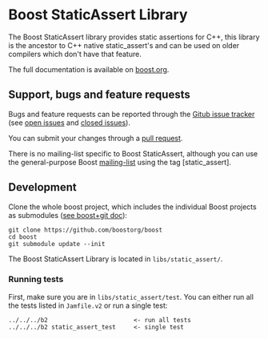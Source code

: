 Boost StaticAssert Library
============================

The Boost StaticAssert library provides static assertions for C++, this library is the ancestor to C++ native static_assert's and 
can be used on older compilers which don't have that feature.

The full documentation is available on [boost.org](http://www.boost.org/doc/libs/release/libs/static_assert).

## Support, bugs and feature requests ##

Bugs and feature requests can be reported through the [Gitub issue tracker](https://github.com/boostorg/static_assert/issues)
(see [open issues](https://github.com/boostorg/static_assert/issues) and
[closed issues](https://github.com/boostorg/static_assert/issues?utf8=%E2%9C%93&q=is%3Aissue+is%3Aclosed)).

You can submit your changes through a [pull request](https://github.com/boostorg/static_assert/pulls).

There is no mailing-list specific to Boost StaticAssert, although you can use the general-purpose Boost [mailing-list](http://lists.boost.org/mailman/listinfo.cgi/boost-users) using the tag [static_assert].


## Development ##

Clone the whole boost project, which includes the individual Boost projects as submodules ([see boost+git doc](https://github.com/boostorg/boost/wiki/Getting-Started)): 

    git clone https://github.com/boostorg/boost
    cd boost
    git submodule update --init

The Boost StaticAssert Library is located in `libs/static_assert/`. 

### Running tests ###
First, make sure you are in `libs/static_assert/test`. 
You can either run all the tests listed in `Jamfile.v2` or run a single test:

    ../../../b2                        <- run all tests
    ../../../b2 static_assert_test     <- single test

